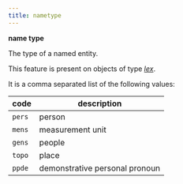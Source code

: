 ```yaml
---
title: nametype
---
```


**name type**

The type of a named entity.

This feature is present on objects of type [*lex*](otype.md).

It is a comma separated list of the following values:

code|description
---|---
`pers`   |person
`mens`   |measurement unit
`gens`   |people
`topo`   |place
`ppde`   |demonstrative personal pronoun

